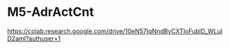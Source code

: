 # M5-AdrActCnt
https://colab.research.google.com/drive/10eN57IqNndBvCXTloFublD_WLuID2aml?authuser=1
